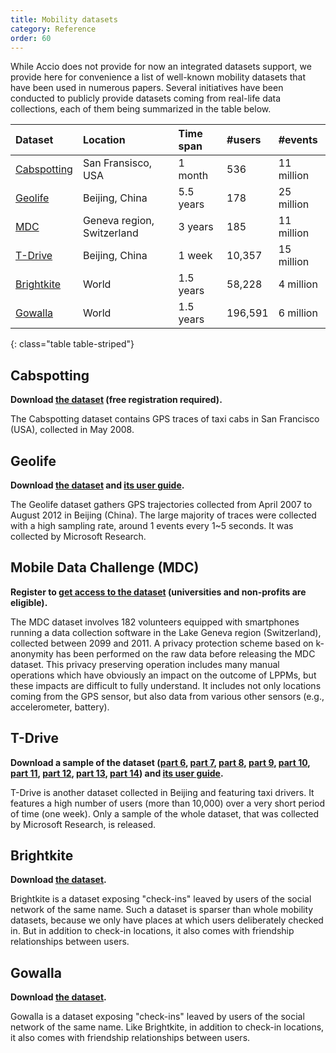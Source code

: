 ```yaml
---
title: Mobility datasets
category: Reference
order: 60
---
```


While Accio does not provide for now an integrated datasets support, we provide here for convenience a list of well-known mobility datasets that have been used in numerous papers.
Several initiatives have been conducted to publicly provide datasets coming from real-life data collections, each of them being summarized in the table below.

| Dataset | Location | Time span | #users | #events |
|:--------|:---------|:----------|:-------|:--------|
| [Cabspotting](#cabspotting) | San Fransisco, USA | 1 month | 536 | 11 million |
| [Geolife](#geolife) | Beijing, China | 5.5 years | 178 | 25 million |
| [MDC](#mobile-data-challenge-mdc) | Geneva region, Switzerland | 3 years | 185 | 11 million |
| [T-Drive](#t-drive) | Beijing, China | 1 week | 10,357 | 15 million |
| [Brightkite](#brightkite) | World | 1.5 years | 58,228 | 4 million |
| [Gowalla](#gowalla) | World | 1.5 years | 196,591 | 6 million |
{: class="table table-striped"}

## Cabspotting
**Download [the dataset](http://crawdad.org/~crawdad/epfl/mobility/20090224/cab/) (free registration required).**

The Cabspotting dataset contains GPS traces of taxi cabs in San Francisco (USA), collected in May 2008.

## Geolife
**Download [the dataset](https://www.microsoft.com/en-us/download/details.aspx?id=52367) and [its user guide](https://www.microsoft.com/en-us/research/publication/geolife-gps-trajectory-dataset-user-guide/).**

The Geolife dataset gathers GPS trajectories collected from April 2007 to August 2012 in Beijing (China).
The large majority of traces were collected with a high sampling rate, around 1 events every 1~5 seconds.
It was collected by Microsoft Research.

## Mobile Data Challenge (MDC)
**Register to [get access to the dataset](https://www.idiap.ch/dataset/mdc/download) (universities and non-profits are eligible).**

The MDC dataset involves 182 volunteers equipped with smartphones running a data collection software in the Lake Geneva region (Switzerland), collected between 2099 and 2011.
A privacy protection scheme based on k-anonymity has been performed on the raw data before releasing the MDC dataset.
This privacy preserving operation includes many manual operations which have obviously an impact on the outcome of LPPMs, but these impacts are difficult to fully understand.
It includes not only locations coming from the GPS sensor, but also data from various other sensors (e.g., accelerometer, battery).

## T-Drive
**Download a sample of the dataset ([part 6](https://www.microsoft.com/en-us/research/wp-content/uploads/2016/02/06.zip), [part 7](https://www.microsoft.com/en-us/research/wp-content/uploads/2016/02/07.zip), [part 8](https://www.microsoft.com/en-us/research/wp-content/uploads/2016/02/08.zip), [part 9](https://www.microsoft.com/en-us/research/wp-content/uploads/2016/02/09.zip), [part 10](https://www.microsoft.com/en-us/research/wp-content/uploads/2016/02/010.zip), [part 11](https://www.microsoft.com/en-us/research/wp-content/uploads/2016/02/011.zip), [part 12](https://www.microsoft.com/en-us/research/wp-content/uploads/2016/02/012.zip), [part 13](https://www.microsoft.com/en-us/research/wp-content/uploads/2016/02/013.zip), [part 14](https://www.microsoft.com/en-us/research/wp-content/uploads/2016/02/014.zip)) and [its user guide](https://www.microsoft.com/en-us/research/publication/t-drive-trajectory-data-sample/).**

T-Drive is another dataset collected in Beijing and featuring taxi drivers.
It features a high number of users (more than 10,000) over a very short period of time (one week).
Only a sample of the whole dataset, that was collected by Microsoft Research, is released.

## Brightkite
**Download [the dataset](https://snap.stanford.edu/data/loc-brightkite.html).**

Brightkite is a dataset exposing "check-ins" leaved by users of the social network of the same name.
Such a dataset is sparser than whole mobility datasets, because we only have places at which users deliberately checked in.
But in addition to check-in locations, it also comes with friendship relationships between users.

## Gowalla
**Download [the dataset](https://snap.stanford.edu/data/loc-gowalla.html).**

Gowalla is a dataset exposing "check-ins" leaved by users of the social network of the same name.
Like Brightkite, in addition to check-in locations, it also comes with friendship relationships between users.
